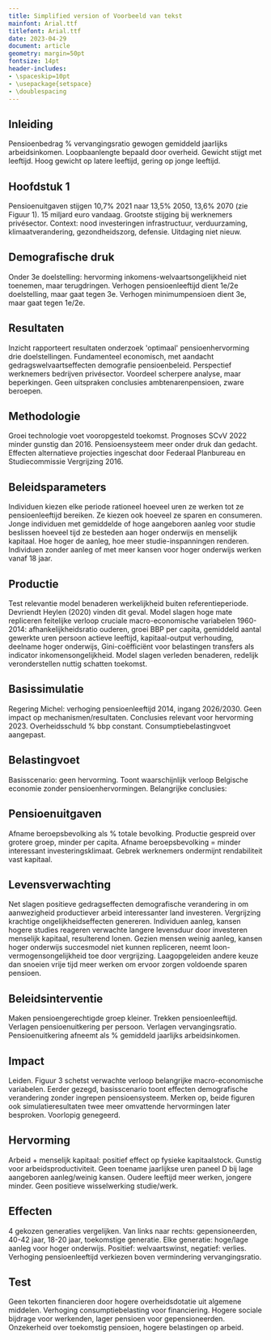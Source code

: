 ```yaml
---
title: Simplified version of Voorbeeld van tekst
mainfont: Arial.ttf
titlefont: Arial.ttf
date: 2023-04-29
document: article
geometry: margin=50pt
fontsize: 14pt
header-includes:
- \spaceskip=10pt
- \usepackage{setspace}
- \doublespacing
---
```



## Inleiding

Pensioenbedrag % vervangingsratio gewogen gemiddeld jaarlijks arbeidsinkomen. Loopbaanlengte bepaald door overheid. Gewicht stijgt met leeftijd. Hoog gewicht op latere leeftijd, gering op jonge leeftijd.



## Hoofdstuk 1

Pensioenuitgaven stijgen 10,7% 2021 naar 13,5% 2050, 13,6% 2070 (zie Figuur 1). 15 miljard euro vandaag. Grootste stijging bij werknemers privésector. Context: nood investeringen infrastructuur, verduurzaming, klimaatverandering, gezondheidszorg, defensie. Uitdaging niet nieuw.



## Demografische druk

Onder 3e doelstelling: hervorming inkomens-welvaartsongelijkheid niet toenemen, maar terugdringen. Verhogen pensioenleeftijd dient 1e/2e doelstelling, maar gaat tegen 3e. Verhogen minimumpensioen dient 3e, maar gaat tegen 1e/2e.



## Resultaten

Inzicht rapporteert resultaten onderzoek 'optimaal' pensioenhervorming drie doelstellingen. Fundamenteel economisch, met aandacht gedragswelvaartseffecten demografie pensioenbeleid. Perspectief werknemers bedrijven privésector. Voordeel scherpere analyse, maar beperkingen. Geen uitspraken conclusies ambtenarenpensioen, zware beroepen.



## Methodologie

Groei technologie voet vooropgesteld toekomst. Prognoses SCvV 2022 minder gunstig dan 2016. Pensioensysteem meer onder druk dan gedacht. Effecten alternatieve projecties ingeschat door Federaal Planbureau en Studiecommissie Vergrijzing 2016.



## Beleidsparameters

Individuen kiezen elke periode rationeel hoeveel uren ze werken tot ze pensioenleeftijd bereiken. Ze kiezen ook hoeveel ze sparen en consumeren. Jonge individuen met gemiddelde of hoge aangeboren aanleg voor studie beslissen hoeveel tijd ze besteden aan hoger onderwijs en menselijk kapitaal. Hoe hoger de aanleg, hoe meer studie-inspanningen renderen. Individuen zonder aanleg of met meer kansen voor hoger onderwijs werken vanaf 18 jaar.



## Productie

Test relevantie model benaderen werkelijkheid buiten referentieperiode. Devriendt Heylen (2020) vinden dit geval. Model slagen hoge mate repliceren feitelijke verloop cruciale macro-economische variabelen 1960-2014: afhankelijkheidsratio ouderen, groei BBP per capita, gemiddeld aantal gewerkte uren persoon actieve leeftijd, kapitaal-output verhouding, deelname hoger onderwijs, Gini-coëfficiënt voor belastingen transfers als indicator inkomensongelijkheid. Model slagen verleden benaderen, redelijk veronderstellen nuttig schatten toekomst.



## Basissimulatie

Regering Michel: verhoging pensioenleeftijd 2014, ingang 2026/2030. Geen impact op mechanismen/resultaten. Conclusies relevant voor hervorming 2023. Overheidsschuld % bbp constant. Consumptiebelastingvoet aangepast.



## Belastingvoet

Basisscenario: geen hervorming. Toont waarschijnlijk verloop Belgische economie zonder pensioenhervormingen. Belangrijke conclusies:



## Pensioenuitgaven

Afname beroepsbevolking als % totale bevolking. Productie gespreid over grotere groep, minder per capita. Afname beroepsbevolking = minder interessant investeringsklimaat. Gebrek werknemers ondermijnt rendabiliteit vast kapitaal.



## Levensverwachting

Net slagen positieve gedragseffecten demografische verandering in om aanwezigheid productiever arbeid interessanter land investeren. Vergrijzing krachtige ongelijkheidseffecten genereren. Individuen aanleg, kansen hogere studies reageren verwachte langere levensduur door investeren menselijk kapitaal, resulterend lonen. Gezien mensen weinig aanleg, kansen hoger onderwijs succesmodel niet kunnen repliceren, neemt loon- vermogensongelijkheid toe door vergrijzing. Laagopgeleiden andere keuze dan snoeien vrije tijd meer werken om ervoor zorgen voldoende sparen pensioen.



## Beleidsinterventie

Maken pensioengerechtigde groep kleiner. Trekken pensioenleeftijd. Verlagen pensioenuitkering per persoon. Verlagen vervangingsratio. Pensioenuitkering afneemt als % gemiddeld jaarlijks arbeidsinkomen.



## Impact

Leiden. Figuur 3 schetst verwachte verloop belangrijke macro-economische variabelen. Eerder gezegd, basisscenario toont effecten demografische verandering zonder ingrepen pensioensysteem. Merken op, beide figuren ook simulatieresultaten twee meer omvattende hervormingen later besproken. Voorlopig genegeerd.



## Hervorming

Arbeid + menselijk kapitaal: positief effect op fysieke kapitaalstock. Gunstig voor arbeidsproductiviteit. Geen toename jaarlijkse uren paneel D bij lage aangeboren aanleg/weinig kansen. Oudere leeftijd meer werken, jongere minder. Geen positieve wisselwerking studie/werk.



## Effecten

4 gekozen generaties vergelijken. Van links naar rechts: gepensioneerden, 40-42 jaar, 18-20 jaar, toekomstige generatie. Elke generatie: hoge/lage aanleg voor hoger onderwijs. Positief: welvaartswinst, negatief: verlies. Verhoging pensioenleeftijd verkiezen boven vermindering vervangingsratio.



## Test

Geen tekorten financieren door hogere overheidsdotatie uit algemene middelen. Verhoging consumptiebelasting voor financiering. Hogere sociale bijdrage voor werkenden, lager pensioen voor gepensioneerden. Onzekerheid over toekomstig pensioen, hogere belastingen op arbeid.

